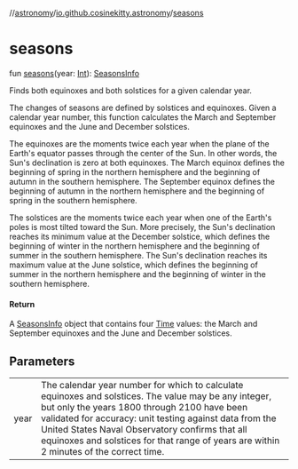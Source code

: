 //[astronomy](../../index.md)/[io.github.cosinekitty.astronomy](index.md)/[seasons](seasons.md)

# seasons

fun [seasons](seasons.md)(year: [Int](https://kotlinlang.org/api/latest/jvm/stdlib/kotlin/-int/index.html)): [SeasonsInfo](-seasons-info/index.md)

Finds both equinoxes and both solstices for a given calendar year.

The changes of seasons are defined by solstices and equinoxes. Given a calendar year number, this function calculates the March and September equinoxes and the June and December solstices.

The equinoxes are the moments twice each year when the plane of the Earth's equator passes through the center of the Sun. In other words, the Sun's declination is zero at both equinoxes. The March equinox defines the beginning of spring in the northern hemisphere and the beginning of autumn in the southern hemisphere. The September equinox defines the beginning of autumn in the northern hemisphere and the beginning of spring in the southern hemisphere.

The solstices are the moments twice each year when one of the Earth's poles is most tilted toward the Sun. More precisely, the Sun's declination reaches its minimum value at the December solstice, which defines the beginning of winter in the northern hemisphere and the beginning of summer in the southern hemisphere. The Sun's declination reaches its maximum value at the June solstice, which defines the beginning of summer in the northern hemisphere and the beginning of winter in the southern hemisphere.

#### Return

A [SeasonsInfo](-seasons-info/index.md) object that contains four [Time](-time/index.md) values: the March and September equinoxes and the June and December solstices.

## Parameters

| | |
|---|---|
| year | The calendar year number for which to calculate equinoxes and solstices.     The value may be any integer, but only the years 1800 through 2100 have been     validated for accuracy: unit testing against data from the     United States Naval Observatory confirms that all equinoxes and solstices     for that range of years are within 2 minutes of the correct time. |
